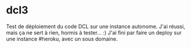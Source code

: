 # dcl3


Test de déploiement du code DCL sur une instance autonome.
J'ai réussi, mais ça ne sert à rien, hormis à tester... :) 
J'ai fini par faire un deploy sur une instance #heroku, avec un sous domaine.

